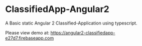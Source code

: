 # ClassifiedApp-Angular2
A Basic static  Angular 2 Classified-Application using typescript.

Please view demo at:
https://angular2-classifiedapp-e27d7.firebaseapp.com
